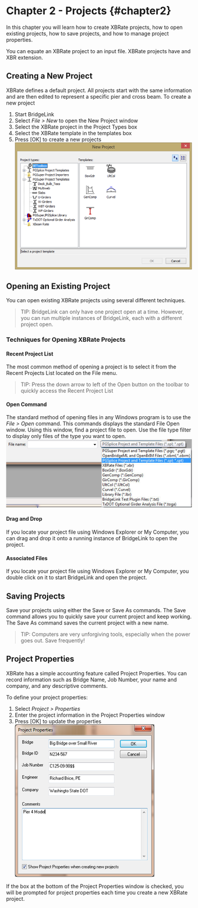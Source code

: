 Chapter 2 - Projects {#chapter2}
==============================================

In this chapter you will learn how to create XBRate projects, how to open existing projects, how to save projects, and how to manage project properties.


You can equate an XBRate project to an input file. XBRate projects have and XBR extension.

## Creating a New Project
XBRate defines a default project. All projects start with the same information and are then edited to represent a specific pier and cross beam.
To create a new project
1. Start BridgeLink
2. Select *File > New* to open the New Project window
3. Select the XBRate project in the Project Types box
4. Select the XBRate template in the templates box
5. Press [OK] to create a new projects
![New Project window](NewProject.png)


## Opening an Existing Project
You can open existing XBRate projects using several different techniques.

> TIP: BridgeLink can only have one project open at a time. However, you can run multiple instances of BridgeLink, each with a different project open.

### Techniques for Opening XBRate Projects
#### Recent Project List
The most common method of opening a project is to select it from the Recent Projects List located on the File menu.
> TIP: Press the down arrow to left of the Open button on the toolbar to quickly access the Recent Project List

#### Open Command
The standard method of opening files in any Windows program is to use the *File > Open* command. This commands displays the standard File Open window. Using this window, find a project file to open. Use the file type filter to display only files of the type you want to open.
![](Filter.jpg)

#### Drag and Drop
If you locate your project file using Windows Explorer or My Computer, you can drag and drop it onto a running instance of BridgeLink to open the project.

#### Associated Files
If you locate your project file using Windows Explorer or My Computer, you double click on it to start BridgeLink and open the project.

## Saving Projects
Save your projects using either the Save or Save As commands. The Save command allows you to quickly save your current project and keep working. The Save As command saves
the current project with a new name.

> TIP: Computers are very unforgiving tools, especially when the power goes out. Save frequently!

## Project Properties
XBRate has a simple accounting feature called Project Properties. You can record information such as Bridge Name, Job Number, your name and company, and any descriptive
comments.

To define your project properties:
1. Select *Project > Properties*
2. Enter the project information in the Project Properties window
3. Press [OK] to update the properties
![Project Properties Window](ProjectProperties.png)

If the box at the bottom of the Project Properties window is checked, you will be prompted for project properties each time you create a new XBRate project.
